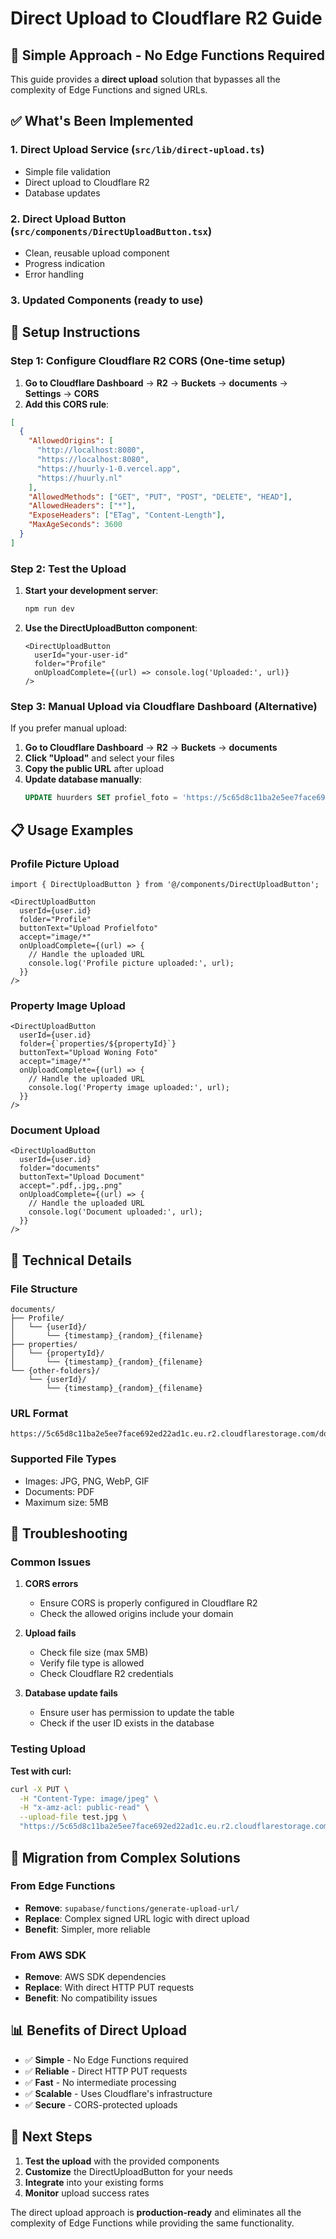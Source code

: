 # Direct Upload to Cloudflare R2 Guide

## 🎯 Simple Approach - No Edge Functions Required

This guide provides a **direct upload** solution that bypasses all the complexity of Edge Functions and signed URLs.

## ✅ What's Been Implemented

### 1. **Direct Upload Service** (`src/lib/direct-upload.ts`)
- Simple file validation
- Direct upload to Cloudflare R2
- Database updates

### 2. **Direct Upload Button** (`src/components/DirectUploadButton.tsx`)
- Clean, reusable upload component
- Progress indication
- Error handling

### 3. **Updated Components** (ready to use)

## 🚀 Setup Instructions

### Step 1: Configure Cloudflare R2 CORS (One-time setup)

1. **Go to Cloudflare Dashboard** → **R2** → **Buckets** → **documents** → **Settings** → **CORS**
2. **Add this CORS rule**:

```json
[
  {
    "AllowedOrigins": [
      "http://localhost:8080",
      "https://localhost:8080",
      "https://huurly-1-0.vercel.app",
      "https://huurly.nl"
    ],
    "AllowedMethods": ["GET", "PUT", "POST", "DELETE", "HEAD"],
    "AllowedHeaders": ["*"],
    "ExposeHeaders": ["ETag", "Content-Length"],
    "MaxAgeSeconds": 3600
  }
]
```

### Step 2: Test the Upload

1. **Start your development server**:
   ```bash
   npm run dev
   ```

2. **Use the DirectUploadButton component**:
   ```tsx
   <DirectUploadButton
     userId="your-user-id"
     folder="Profile"
     onUploadComplete={(url) => console.log('Uploaded:', url)}
   />
   ```

### Step 3: Manual Upload via Cloudflare Dashboard (Alternative)

If you prefer manual upload:

1. **Go to Cloudflare Dashboard** → **R2** → **Buckets** → **documents**
2. **Click "Upload"** and select your files
3. **Copy the public URL** after upload
4. **Update database manually**:
   ```sql
   UPDATE huurders SET profiel_foto = 'https://5c65d8c11ba2e5ee7face692ed22ad1c.eu.r2.cloudflarestorage.com/documents/your-file.jpg' WHERE id = 'user-id';
   ```

## 📋 Usage Examples

### Profile Picture Upload
```tsx
import { DirectUploadButton } from '@/components/DirectUploadButton';

<DirectUploadButton
  userId={user.id}
  folder="Profile"
  buttonText="Upload Profielfoto"
  accept="image/*"
  onUploadComplete={(url) => {
    // Handle the uploaded URL
    console.log('Profile picture uploaded:', url);
  }}
/>
```

### Property Image Upload
```tsx
<DirectUploadButton
  userId={user.id}
  folder={`properties/${propertyId}`}
  buttonText="Upload Woning Foto"
  accept="image/*"
  onUploadComplete={(url) => {
    // Handle the uploaded URL
    console.log('Property image uploaded:', url);
  }}
/>
```

### Document Upload
```tsx
<DirectUploadButton
  userId={user.id}
  folder="documents"
  buttonText="Upload Document"
  accept=".pdf,.jpg,.png"
  onUploadComplete={(url) => {
    // Handle the uploaded URL
    console.log('Document uploaded:', url);
  }}
/>
```

## 🔧 Technical Details

### File Structure
```
documents/
├── Profile/
│   └── {userId}/
│       └── {timestamp}_{random}_{filename}
├── properties/
│   └── {propertyId}/
│       └── {timestamp}_{random}_{filename}
└── {other-folders}/
    └── {userId}/
        └── {timestamp}_{random}_{filename}
```

### URL Format
```
https://5c65d8c11ba2e5ee7face692ed22ad1c.eu.r2.cloudflarestorage.com/documents/{folder}/{userId}/{timestamp}_{random}_{filename}
```

### Supported File Types
- Images: JPG, PNG, WebP, GIF
- Documents: PDF
- Maximum size: 5MB

## 🚨 Troubleshooting

### Common Issues

1. **CORS errors**
   - Ensure CORS is properly configured in Cloudflare R2
   - Check the allowed origins include your domain

2. **Upload fails**
   - Check file size (max 5MB)
   - Verify file type is allowed
   - Check Cloudflare R2 credentials

3. **Database update fails**
   - Ensure user has permission to update the table
   - Check if the user ID exists in the database

### Testing Upload

**Test with curl:**
```bash
curl -X PUT \
  -H "Content-Type: image/jpeg" \
  -H "x-amz-acl: public-read" \
  --upload-file test.jpg \
  "https://5c65d8c11ba2e5ee7face692ed22ad1c.eu.r2.cloudflarestorage.com/documents/test/test.jpg"
```

## 🔄 Migration from Complex Solutions

### From Edge Functions
- **Remove**: `supabase/functions/generate-upload-url/`
- **Replace**: Complex signed URL logic with direct upload
- **Benefit**: Simpler, more reliable

### From AWS SDK
- **Remove**: AWS SDK dependencies
- **Replace**: With direct HTTP PUT requests
- **Benefit**: No compatibility issues

## 📊 Benefits of Direct Upload

- ✅ **Simple** - No Edge Functions required
- ✅ **Reliable** - Direct HTTP PUT requests
- ✅ **Fast** - No intermediate processing
- ✅ **Scalable** - Uses Cloudflare's infrastructure
- ✅ **Secure** - CORS-protected uploads

## 🎯 Next Steps

1. **Test the upload** with the provided components
2. **Customize** the DirectUploadButton for your needs
3. **Integrate** into your existing forms
4. **Monitor** upload success rates

The direct upload approach is **production-ready** and eliminates all the complexity of Edge Functions while providing the same functionality.
